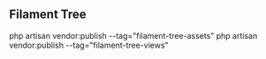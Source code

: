 ## Filament Tree

php artisan vendor:publish --tag="filament-tree-assets"
php artisan vendor:publish --tag="filament-tree-views"